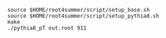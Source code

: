     source $HOME/root4summer/script/setup_base.sh
    source $HOME/root4summer/script/setup_pythia8.sh
    make
    ./pythia8_pT out.root 911
